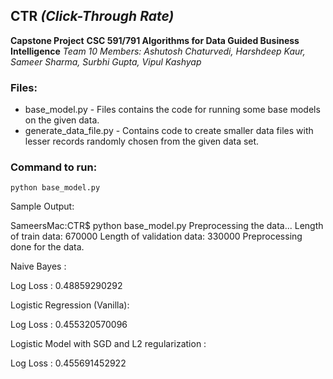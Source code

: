 ##                                          CTR _(Click-Through Rate)_

**Capstone Project**
**CSC 591/791 Algorithms for Data Guided Business Intelligence**
*Team 10 Members: Ashutosh Chaturvedi, Harshdeep Kaur, Sameer Sharma, Surbhi Gupta, Vipul Kashyap*

### Files:
* base_model.py - Files contains the code for running some base models on the given data.
* generate_data_file.py - Contains code to create smaller data files with lesser records randomly chosen from the given data set.

### Command to run: 
```
python base_model.py
```

Sample Output:

SameersMac:CTR$ python base_model.py
Preprocessing the data...
Length of train data:  670000
Length of validation data:  330000
Preprocessing done for the data.

Naive Bayes :

Log Loss : 0.48859290292

Logistic Regression (Vanilla): 

Log Loss : 0.455320570096
 
Logistic Model with SGD and L2 regularization :

Log Loss : 0.455691452922
